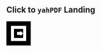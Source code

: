 ##  Click to `yahPDF` Landing

[![Create React App](public/yahpdf-favicon-svg.svg)](https://yahpdf.computer-engineering.tech)
